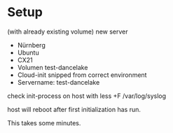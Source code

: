 # Setup

(with already existing volume)
new server

* Nürnberg
* Ubuntu
* CX21
* Volumen test-dancelake
* Cloud-init snipped from correct environment
* Servername: test-dancelake

check init-process on host with less +F /var/log/syslog

host will reboot after first initialization has run.

This takes some minutes.
